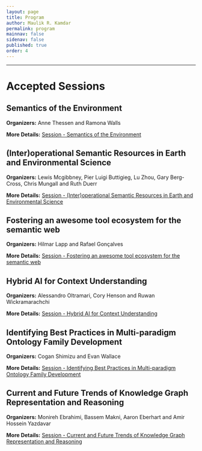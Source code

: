 ```yaml
---
layout: page
title: Program
author: Maulik R. Kamdar
permalink: program
mainnav: false
sidenav: false
published: true
order: 4
---
```


----------------------------------------------------------------

# Accepted Sessions

## Semantics of the Environment

**Organizers:** Anne Thessen and Ramona Walls

**More Details:** [Session - Semantics of the Environment](https://us2ts.org/program-semantics-environment)

## (Inter)operational Semantic Resources in Earth and Environmental Science

**Organizers:** Lewis Mcgibbney, Pier Luigi Buttigieg, Lu Zhou, Gary Berg-Cross, Chris Mungall and Ruth Duerr

**More Details:** [Session - (Inter)operational Semantic Resources in Earth and Environmental Science](https://us2ts.org/program-interoperational-earth-environment-semantics)

## Fostering an awesome tool ecosystem for the semantic web

**Organizers:** Hilmar Lapp and Rafael Gonçalves

**More Details:** [Session - Fostering an awesome tool ecosystem for the semantic web](https://us2ts.org/program-tool-ecosystem)

## Hybrid AI for Context Understanding

**Organizers:** Alessandro Oltramari, Cory Henson and Ruwan Wickramarachchi

**More Details:** [Session - Hybrid AI for Context Understanding](https://us2ts.org/program-hybrid-ai)

## Identifying Best Practices in Multi-paradigm Ontology Family Development

**Organizers:** Cogan Shimizu and Evan Wallace

**More Details:** [Session - Identifying Best Practices in Multi-paradigm Ontology Family Development](https://us2ts.org/program-ontology-best-practices)

## Current and Future Trends of Knowledge Graph Representation and Reasoning

**Organizers:** Monireh Ebrahimi, Bassem Makni, Aaron Eberhart and Amir Hossein Yazdavar

**More Details:** [Session - Current and Future Trends of Knowledge Graph Representation and Reasoning](https://us2ts.org/program-current-future-kr-trends)